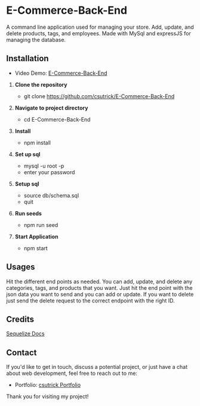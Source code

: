 # E-Commerce-Back-End

A command line application used for managing your store. Add, update, and delete products, tags, and employees. Made with MySql and expressJS for managing the database.

## Installation

- Video Demo: [E-Commerce-Back-End](https://drive.google.com/file/d/1Odjc2aMmt2nR4JhQSYWk1k81NduQI8Yt/view)

1. **Clone the repository**
   - git clone https://github.com/csutrick/E-Commerce-Back-End

2. **Navigate to project directory**
   - cd E-Commerce-Back-End

3. **Install**
   - npm install

4. **Set up sql**
   - mysql -u root -p
   - enter your password

5. **Setup sql**
   - source db/schema.sql
   - quit

6. **Run seeds**
   - npm run seed

6. **Start Application**
   - npm start

## Usages

Hit the different end points as needed. You can add, update, and delete any categories, tags, and products that you want. Just hit the end point with the json data you want to send and you can add or update. If you want to delete just send the delete request to the correct endpoint with the right ID.

## Credits

[Sequelize Docs](https://sequelize.org/docs/v6/core-concepts/model-querying-finders/)

## Contact

If you'd like to get in touch, discuss a potential project, or just have a chat about web development, feel free to reach out to me:

- Portfolio: [csutrick Portfolio](https://github.com/csutrick/personal-portfolio)

Thank you for visiting my project!